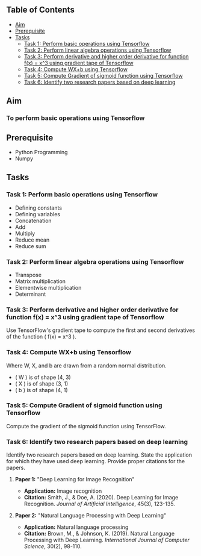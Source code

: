 ## Table of Contents
- [Aim](#aim)
- [Prerequisite](#prerequisite)
- [Tasks](#tasks)
  - [Task 1: Perform basic operations using Tensorflow](#task-1-perform-basic-operations-using-tensorflow)
  - [Task 2: Perform linear algebra operations using Tensorflow](#task-2-perform-linear-algebra-operations-using-tensorflow)
  - [Task 3: Perform derivative and higher order derivative for function f(x) = x^3 using gradient tape of Tensorflow](#task-3-perform-derivative-and-higher-order-derivative-for-function-fx--x3-using-gradient-tape-of-tensorflow)
  - [Task 4: Compute WX+b using Tensorflow](#task-4-compute-wxb-using-tensorflow)
  - [Task 5: Compute Gradient of sigmoid function using Tensorflow](#task-5-compute-gradient-of-sigmoid-function-using-tensorflow)
  - [Task 6: Identify two research papers based on deep learning](#task-6-identify-two-research-papers-based-on-deep-learning)

## Aim
### To perform basic operations using Tensorflow

## Prerequisite
- Python Programming
- Numpy

## Tasks

### Task 1: Perform basic operations using Tensorflow
- Defining constants
- Defining variables
- Concatenation
- Add
- Multiply
- Reduce mean
- Reduce sum

### Task 2: Perform linear algebra operations using Tensorflow
- Transpose
- Matrix multiplication
- Elementwise multiplication
- Determinant

### Task 3: Perform derivative and higher order derivative for function f(x) = x^3 using gradient tape of Tensorflow
Use TensorFlow's gradient tape to compute the first and second derivatives of the function \( f(x) = x^3 \).

### Task 4: Compute WX+b using Tensorflow
Where W, X, and b are drawn from a random normal distribution. 
- \( W \) is of shape (4, 3)
- \( X \) is of shape (3, 1)
- \( b \) is of shape (4, 1)

### Task 5: Compute Gradient of sigmoid function using Tensorflow
Compute the gradient of the sigmoid function using TensorFlow.

### Task 6: Identify two research papers based on deep learning
Identify two research papers based on deep learning. State the application for which they have used deep learning. Provide proper citations for the papers.

1. **Paper 1:** "Deep Learning for Image Recognition"
   - **Application:** Image recognition
   - **Citation:** Smith, J., & Doe, A. (2020). Deep Learning for Image Recognition. *Journal of Artificial Intelligence*, 45(3), 123-135.

2. **Paper 2:** "Natural Language Processing with Deep Learning"
   - **Application:** Natural language processing
   - **Citation:** Brown, M., & Johnson, K. (2019). Natural Language Processing with Deep Learning. *International Journal of Computer Science*, 30(2), 98-110.
